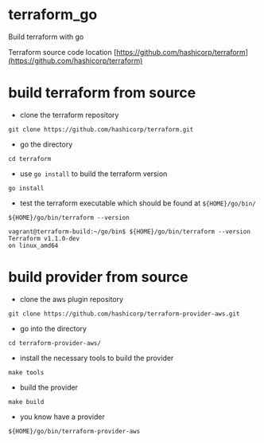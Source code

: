 # terraform_go
Build terraform with go

Terraform source code location
[https://github.com/hashicorp/terraform](https://github.com/hashicorp/terraform)

# build terraform from source

- clone the terraform repository
```
git clone https://github.com/hashicorp/terraform.git
```
- go the directory
```
cd terraform
```
- use ```go install``` to build the terraform version
```
go install
```
- test the terraform executable which should be found at ```${HOME}/go/bin/```
```
${HOME}/go/bin/terraform --version

vagrant@terraform-build:~/go/bin$ ${HOME}/go/bin/terraform --version
Terraform v1.1.0-dev
on linux_amd64
```

# build provider from source

- clone the aws plugin repository
```
git clone https://github.com/hashicorp/terraform-provider-aws.git
```
- go into the directory
```
cd terraform-provider-aws/
```
- install the necessary tools to build the provider
```
make tools
```
- build the provider
```
make build
```
- you know have a provider
```
${HOME}/go/bin/terraform-provider-aws
```